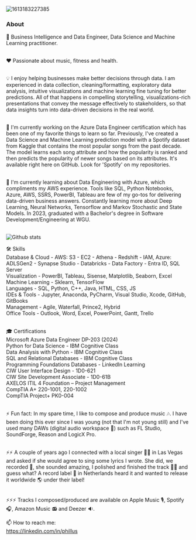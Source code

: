 ![1613183227385](https://user-images.githubusercontent.com/57310653/108643509-b7d77d00-745f-11eb-97e0-e8c082f4c3db.jpeg)


### About 

💬 Business Intelligence and Data Engineer, Data Science and Machine Learning practitioner. <br>
<br>

❤️ Passionate about music, fitness and health.  <br>
 <br>
 
💡 I enjoy helping businesses make better decisions through data. I am experienced in data collection, cleaning/formatting, exploratory data analysis, intuitive visualizations and machine learning fine tuning for better predictions. All of that happens in compelling storytelling, visualizations-rich presentations that convey the message effectively to stakeholders, so that data insights turn into data-driven decisions in the real world.  <br>
 <br>
 
🔭 I'm currently working on the Azure Data Engineer certification which has been one of my favorite things to learn so far. Previously, I've created a Data Science and Machine Learning prediction model with a Spotify dataset from Kaggle that contains the most popular songs from the past decade. The model learns each song attribute and how the popularity is ranked and then predicts the popularity of newer songs based on its attributes. It's available right here on GitHub. Look for 'Spotify' on my repositories.  <br>
 <br>
 
🌱 I'm currently learning about Data Engineering with Azure, which compliments my AWS experience. Tools like SQL, Python Notebooks, Azure, AWS, SSRS, PowerBI, Tableau are few of my go-tos for delivering data-driven business answers. Constantly learning more about Deep Learning, Neural Networks, Tensorflow and Markov Stochastic and State Models. In 2023, graduated with a Bachelor's degree in Software Development/Engineering at WGU.  <br>
 <br>
 
![Github stats](https://github-readme-stats.vercel.app/api?username=PBSWE)
<br>

🛠️ Skills <br>
Database & Cloud - AWS: S3 - EC2 - Athena - Redshift - IAM, Azure: ADLSGen2 - Synapse Studio - Databricks - Data Factory - Entra ID, SQL Server <br>
Visualization - PowerBI, Tableau, Sisense, Matplotlib, Seaborn, Excel <br>
Machine Learning - Sklearn, TensorFlow <br>
Languages - SQL, Python, C++, Java, HTML, CSS, JS <br>
IDEs & Tools - Jupyter, Anaconda, PyCharm, Visual Studio, Xcode, GitHub, GitBooks  <br>
Management - Agile, Waterfall, Prince2, Hybrid <br>
Office Tools - Outlook, Word, Excel, PowerPoint, Gantt, Trello <br>
 <br>
 
🎓 Certifications <br>
Microsoft Azure Data Engineer DP-203 (2024) <br>
Python for Data Science - IBM Cognitive Class <br>
Data Analysis with Python - IBM Cognitive Class <br>
SQL and Relational Databases - IBM Cognitive Class <br>
Programming Foundations Databases - LinkedIn Learning <br>
CIW User Interface Design - 1D0-621 <br>
CIW Site Development Associate - 1D0-61B <br>
AXELOS ITIL 4 Foundation – Project Management <br>
CompTIA A+ 220-1001, 220-1002 <br>
CompTIA Project+ PK0-004 <br>
 <br>
 
⚡ Fun fact: In my spare time, I like to compose and produce music 🎶. I have been doing this ever since I was young (not that I'm not young still) and I've used many DAWs (digital audio workspace 🎹) such as FL Studio, SoundForge, Reason and LogicX Pro. <br>
<br>

⚡⚡ A couple of years ago I connected with a local singer 💃🏼 in Las Vegas and asked if she would agree to sing some lyrics I wrote. She did, we recorded 🎤, she sounded amazing, I polished and finished the track 🥁🎷 and guess what? A record label 💽 in Netherlands heard it and wanted to release it worldwide 🌎 under their label! <br>
<br>

⚡⚡⚡ Tracks I composed/produced are available on Apple Music 🎙, Spotify 🎧, Amazon Music 📻 and Deezer 🔉.
 

📫 How to reach me: <br>
https://linkedin.com/in/phillus

<!--
**PBSWE/PBSWE** is a ✨ _special_ ✨ repository because its `README.md` (this file) appears on your GitHub profile.
 


Here are some ideas to get you started: 👋

- 🔭 I’m currently working on ...
- 🌱 I’m currently learning ...
- 👯 I’m looking to collaborate on ...
- 🤔 I’m looking for help with ...
- 💬 Ask me about ...
- 📫 How to reach me: ...
- 😄 Pronouns: ...
- ⚡ Fun fact: ...
-->
